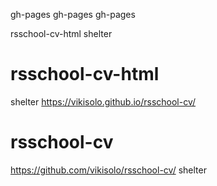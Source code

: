 gh-pages
 gh-pages
 gh-pages

 rsschool-cv-html
 shelter

# rsschool-cv-html

 shelter
https://vikisolo.github.io/rsschool-cv/

# rsschool-cv
https://github.com/vikisolo/rsschool-cv/
 shelter
